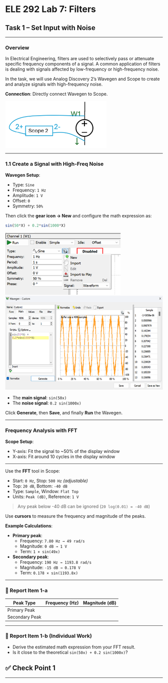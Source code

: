 # ELE 292 Lab 7: Filters
## Task 1 – Set Input with Noise

---

### Overview 
In Electrical Engineering, filters are used to selectively pass or attenuate specific frequency components of a signal. A common application of filters is dealing with signals affected by
low-frequency or high-frequency noise. 

In the task, we will use Analog Discovery 2’s Wavegen and Scope to create and analyze signals with high-frequency noise.

**Connection**: Directly connect Wavegen to Scope.

<img src="Pic/circuit diagram.png" alt="Circuit Connection" style="height: 150px"/>

---

### 1.1 Create a Signal with High-Freq Noise

**Wavegen Setup**:
- Type: `Sine`
- Frequency: `1 Hz`
- Amplitude: `1 V`
- Offset: `0`
- Symmetry: `50%`

Then click the **gear icon → New** and configure the math expression as:

```javascript
sin(50*X) + 0.2*sin(1000*X)
```

<img src="Pic/WaveGenSet_1.png" height="200">

<img src="Pic/WaveGenSet_2.png" height="300">

- The **main signal**: `sin(50x)`
- The **noise signal**: `0.2 sin(1000x)`

Click **Generate**, then **Save**, and finally **Run** the Wavegen.

---

### Frequency Analysis with FFT

**Scope Setup**:
- Y-axis: Fit the signal to ~50% of the display window
- X-axis: Fit around 10 cycles in the display window

---
Use the **FFT** tool in Scope:

- Start: `0 Hz`, Stop: `500 Hz` *(adjustable)*
- Top: `20 dB`, Bottom: `-40 dB`
- Type: `Sample`, Window: `Flat Top`
- Units: `Peak (dB)`, Reference: `1 V`

> Any peak below -40 dB can be ignored (`20 log(0.01) = -40 dB`)

Use **cursors** to measure the frequency and magnitude of the peaks.

**Example Calculations**:
- **Primary peak**:
  - Frequency: `7.80 Hz → 49 rad/s`
  - Magnitude: `0 dB → 1 V`
  - Term: `1 × sin(49x)`
- **Secondary peak**:
  - Frequency: `190 Hz → 1193.8 rad/s`
  - Magnitude: `-15 dB → 0.178 V`
  - Term: `0.178 × sin(1193.8x)`

---

### :pencil: Report Item 1-a

| Peak Type       | Frequency (Hz) | Magnitude (dB) |
|------------------|----------------|----------------|
| Primary Peak     |                |                |
| Secondary Peak   |                |                |

---

### :pencil: Report Item 1-b (Individual Work)

- Derive the estimated math expression from your FFT result.
- Is it close to the theoretical `sin(50x) + 0.2 sin(1000x)`?

## :white_check_mark: **Check Point 1**

---
